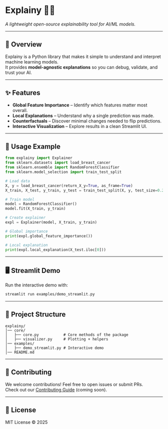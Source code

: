 # Explainy 🧠✨
*A lightweight open-source explainability tool for AI/ML models.*

---

## 🚀 Overview
Explainy is a Python library that makes it simple to understand and interpret machine learning models.  
It provides **model-agnostic explanations** so you can debug, validate, and trust your AI.

---

## ✨ Features
- **Global Feature Importance** – Identify which features matter most overall.  
- **Local Explanations** – Understand why a single prediction was made.  
- **Counterfactuals** – Discover minimal changes needed to flip predictions.  
- **Interactive Visualization** – Explore results in a clean Streamlit UI.  

---

## 🔧 Usage Example
```python
from explainy import Explainer
from sklearn.datasets import load_breast_cancer
from sklearn.ensemble import RandomForestClassifier
from sklearn.model_selection import train_test_split

# Load data
X, y = load_breast_cancer(return_X_y=True, as_frame=True)
X_train, X_test, y_train, y_test = train_test_split(X, y, test_size=0.2, random_state=42)

# Train model
model = RandomForestClassifier()
model.fit(X_train, y_train)

# Create explainer
expl = Explainer(model, X_train, y_train)

# Global importance
print(expl.global_feature_importance())

# Local explanation
print(expl.local_explanation(X_test.iloc[0]))
```

---

## 🖥️ Streamlit Demo
Run the interactive demo with:
```bash
streamlit run examples/demo_streamlit.py
```

---

## 📂 Project Structure
```
explainy/
│── core/
│   ├── core.py           # Core methods of the package
│   ├── visualizer.py     # Plotting + helpers
│── examples/
│   ├── demo_streamlit.py # Interactive demo
│── README.md
```

---

## 🤝 Contributing
We welcome contributions! Feel free to open issues or submit PRs.  
Check out our [Contributing Guide](CONTRIBUTING.md) (coming soon).

---

## 📜 License
MIT License © 2025
